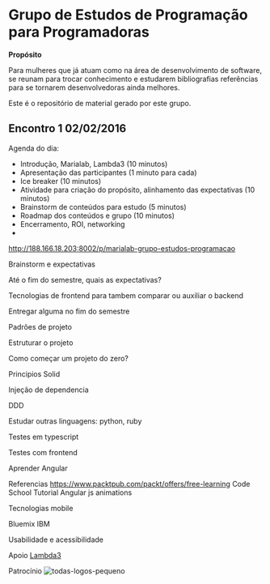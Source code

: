 # Grupo de Estudos de Programação para Programadoras

**Propósito**

Para mulheres que já atuam como na área de desenvolvimento de software, se reunam para trocar conhecimento e estudarem bibliografias referências para se tornarem desenvolvedoras ainda melhores.

    
Este é o repositório de material gerado por este grupo.

## Encontro 1 02/02/2016

Agenda do dia:
* Introdução, Marialab, Lambda3 (10 minutos)
* Apresentação das participantes (1 minuto para cada)
* Ice breaker (10 minutos)
* Atividade para criação do propósito, alinhamento das expectativas (10 minutos)
* Brainstorm de conteúdos para estudo (5 minutos)
* Roadmap dos conteúdos e grupo (10 minutos)
* Encerramento, ROI, networking
* 

http://188.166.18.203:8002/p/marialab-grupo-estudos-programacao


Brainstorm e expectativas

Até o fim do semestre, quais as expectativas?

Tecnologias de frontend para tambem comparar ou auxiliar o backend

Entregar alguma no fim do semestre

Padrões de projeto

Estruturar o projeto

Como começar um projeto do zero?

Principios Solid

Injeção de dependencia

DDD

Estudar outras linguagens: python, ruby

Testes em typescript

Testes com frontend

Aprender Angular

Referencias
https://www.packtpub.com/packt/offers/free-learning
Code School Tutorial
Angular js animations

Tecnologias mobile

Bluemix IBM 

Usabilidade e acessibilidade 

Apoio
[Lambda3](http://www.lambda3.com.br/)

Patrocínio
![todas-logos-pequeno](https://cloud.githubusercontent.com/assets/3089882/13027741/635b69fe-d242-11e5-9904-1227e7bf3ee5.png)

